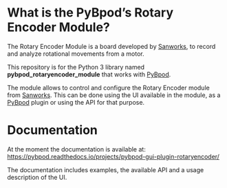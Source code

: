# What is the PyBpod’s Rotary Encoder Module?

The Rotary Encoder Module is a board developed by [Sanworks](https://sanworks.io/), to record and analyze rotational movements from a motor.

This repository is for the Python 3 library named **pybpod_rotaryencoder_module** that works with [PyBpod](https://github.com/pybpod/pybpod).

The module allows to control and configure the Rotary Encoder module from [Sanworks](https://sanworks.io/shop/viewproduct?productID=1022). This can be done using the UI available in the module, as a [PyBpod](https://github.com/pybpod/pybpod) plugin or using the API for that purpose.

# Documentation

At the moment the documentation is available at: https://pybpod.readthedocs.io/projects/pybpod-gui-plugin-rotaryencoder/

The documentation includes examples, the available API and a usage description of the UI.

